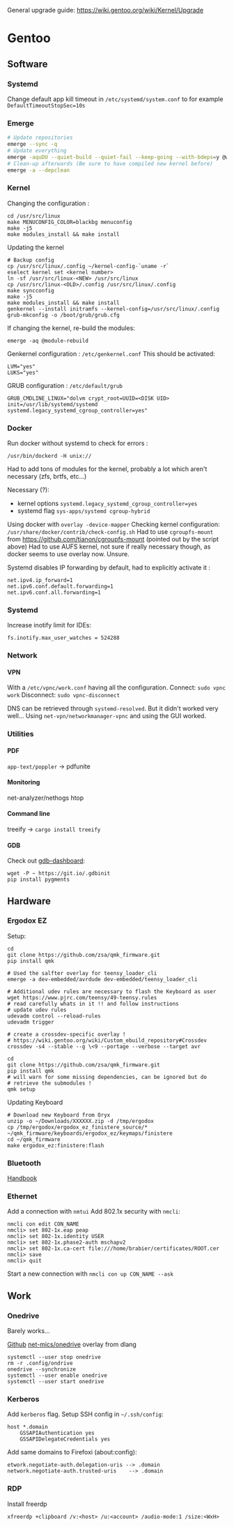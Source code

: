 General upgrade guide: https://wiki.gentoo.org/wiki/Kernel/Upgrade

Gentoo
======

Software
--------

### Systemd

Change default app kill timeout in `/etc/systemd/system.conf` to for example `DefaultTimeoutStopSec=10s`

### Emerge

```bash
# Update repositories
emerge --sync -q
# Update everything
emerge -aquDU --quiet-build --quiet-fail --keep-going --with-bdeps=y @world
# Clean-up afterwards (Be sure to have compiled new kernel before)
emerge -a --depclean
```

### Kernel

Changing the configuration :
```
cd /usr/src/linux
make MENUCONFIG_COLOR=blackbg menuconfig
make -j5
make modules_install && make install
```

Updating the kernel
```
# Backup config
cp /usr/src/linux/.config ~/kernel-config-`uname -r`
eselect kernel set <kernel number>
ln -sf /usr/src/linux-<NEW> /usr/src/linux
cp /usr/src/linux-<OLD>/.config /usr/src/linux/.config
make syncconfig
make -j5
make modules_install && make install
genkernel --install initramfs --kernel-config=/usr/src/linux/.config
grub-mkconfig -o /boot/grub/grub.cfg
```

If changing the kernel, re-build the modules:
```
emerge -aq @module-rebuild
```

Genkernel configuration : `/etc/genkernel.conf`
This should be activated:
```
LVM="yes"
LUKS="yes"
```

GRUB configuration : `/etc/default/grub`
```
GRUB_CMDLINE_LINUX="dolvm crypt_root=UUID=<DISK UID> init=/usr/lib/systemd/systemd systemd.legacy_systemd_cgroup_controller=yes"
```

### Docker

Run docker without systemd to check for errors :
```
/usr/bin/dockerd -H unix://
```

Had to add tons of modules for the kernel, probably a lot which aren't necessary (zfs, brtfs, etc...)

Necessary (?):
- kernel options `systemd.legacy_systemd_cgroup_controller=yes`
- systemd flag `sys-apps/systemd cgroup-hybrid`

Using docker with `overlay -device-mapper`
Checking kernel configuration: `/usr/share/docker/contrib/check-config.sh`
Had to use `cgroupfs-mount` from https://github.com/tianon/cgroupfs-mount (pointed out by the script above)
Had to use AUFS kernel, not sure if really necessary though, as docker seems to use overlay now. Unsure.

Systemd disables IP forwarding by default, had to explicitly activate it :
```
net.ipv4.ip_forward=1
net.ipv6.conf.default.forwarding=1
net.ipv6.conf.all.forwarding=1
```

### Systemd

Increase inotify limit for IDEs:
```
fs.inotify.max_user_watches = 524288
```


### Network

#### VPN
With a `/etc/vpnc/work.conf` having all the configuration.
Connect: `sudo vpnc work`
Disconnect: `sudo vpnc-disconnect`

DNS can be retrieved through `systemd-resolved`. But it didn't worked very well...
Using `net-vpn/networkmanager-vpnc` and using the GUI worked.

### Utilities

#### PDF

`app-text/poppler` -> pdfunite

#### Monitoring

net-analyzer/nethogs
htop

#### Command line

treeify -> `cargo install treeify`


#### GDB

Check out [gdb-dashboard](https://github.com/cyrus-and/gdb-dashboard):
```
wget -P ~ https://git.io/.gdbinit
pip install pygments
```

Hardware
--------

### Ergodox EZ

Setup:
```
cd
git clone https://github.com/zsa/qmk_firmware.git
pip install qmk

# Used the salfter overlay for teensy_loader_cli
emerge -a dev-embedded/avrdude dev-embedded/teensy_loader_cli

# Additional udev rules are necessary to flash the Keyboard as user
wget https://www.pjrc.com/teensy/49-teensy.rules
# read carefully whats in it !! and follow instructions
# update udev rules
udevadm control --reload-rules
udevadm trigger

# create a crossdev-specific overlay !
# https://wiki.gentoo.org/wiki/Custom_ebuild_repository#Crossdev
crossdev -s4 --stable --g \<9 --portage --verbose --target avr

cd
git clone https://github.com/zsa/qmk_firmware.git
pip install qmk
# will warn for some missing dependencies, can be ignored but do
# retrieve the submodules !
qmk setup

```

Updating Keyboard
```
# Download new Keyboard from Oryx
unzip -o ~/Downloads/XXXXXX.zip -d /tmp/ergodox
cp /tmp/ergodox/ergodox_ez_finistere_source/* ~/qmk_firmware/keyboards/ergodox_ez/keymaps/finistere
cd ~/qmk_firmware
make ergodox_ez:finistere:flash
```

### Bluetooth

[Handbook](https://wiki.gentoo.org/wiki/Bluetooth#Device_pairing)

### Ethernet

Add a connection with `nmtui`
Add 802.1x security with `nmcli`:
```
nmcli con edit CON_NAME
nmcli> set 802-1x.eap peap
nmcli> set 802-1x.identity USER
nmcli> set 802-1x.phase2-auth mschapv2
nmcli> set 802-1x.ca-cert file:///home/brabier/certificates/ROOT.cer
nmcli> save
nmcli> quit
```
Start a new connection with `nmcli con up CON_NAME --ask`

Work
----

### Onedrive

Barely works...

[Github](https://github.com/skilion/onedrive)
[net-mics/onedrive](https://gpo.zugaina.org/net-misc/onedrive) overlay from dlang

```
systemctl --user stop onedrive
rm -r .config/ondrive
onedrive --synchronize
systemctl --user enable onedrive
systemctl --user start onedrive
```

### Kerberos

Add `kerberos` flag.
Setup SSH config in `~/.ssh/config`:
```
host *.domain
    GSSAPIAuthentication yes
    GSSAPIDelegateCredentials yes
```
Add same domains to Firefoxi (about:config):
```
etwork.negotiate-auth.delegation-uris --> .domain
network.negotiate-auth.trusted-uris    --> .domain
```

### RDP

Install freerdp

```
xfreerdp +clipboard /v:<host> /u:<account> /audio-mode:1 /size:<WxH>
```

